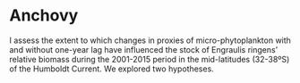 # Anchovy
 I assess the extent to which changes in proxies of micro-phytoplankton with and without one-year lag have influenced the stock of Engraulis ringens’ relative biomass during the 2001-2015 period in the mid-latitudes (32-38ºS) of the Humboldt Current. We explored two hypotheses. 
